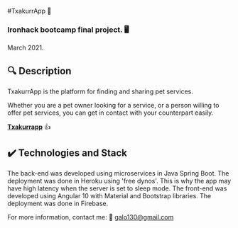#TxakurrApp 🐾

### Ironhack bootcamp final project. 🖥️
March 2021.

## 🔍 Description
TxakurrApp is the platform for finding and sharing pet services.

Whether you are a pet owner looking for a service, or a person willing to offer pet services, you can get in contact with your counterpart easily.

[**Txakurrapp**](https://txakurrapp.web.app) 👍

## ✔️ Technologies and Stack
The back-end was developed using microservices in Java Spring Boot.
The deployment was done in Heroku using 'free dynos'. This is why the app may have high latency when the server is set to sleep mode.
The front-end was developed using Angular 10 with Material and Bootstrap libraries.
The deployment was done in Firebase.

For more information, contact me: 📧 galo130@gmail.com

